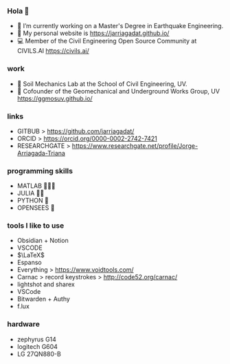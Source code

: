 ### Hola 👋
- 🔭 I’m currently working on a Master's Degree in Earthquake Engineering.
- 📣 My personal website is https://jarriagadat.github.io/
- 💻 Member of the Civil Engineering Open Source Community at CIVILS.AI  https://civils.ai/

### work
- 🧪 Soil Mechanics Lab at the School of Civil Engineering, UV.
- 🌱 Cofounder of the Geomechanical and Underground Works Group, UV https://ggmosuv.github.io/

### links
- GITBUB > https://github.com/jarriagadat/
- ORCID > https://orcid.org/0000-0002-2742-7421
- RESEARCHGATE > https://www.researchgate.net/profile/Jorge-Arriagada-Triana



<!--

**jaatriana/jaatriana** is a ✨ _special_ ✨ repository because its `README.md` (this file) appears on your GitHub profile.

Here are some ideas to get you started:

- 🔭 I’m currently working on ...
- 🌱 I’m currently learning BIM
- 👯 I’m looking to collaborate on JetGrouting
-->

### programming skills
+ MATLAB  🌟🌟🌟
+ JULIA   🌟🌟
+ PYTHON  🌟
+ OPENSEES  🌟

### tools I like to use
+ Obsidian + Notion
+ VSCODE
+ $\LaTeX$
+ Espanso
+ Everything > https://www.voidtools.com/
+ Carnac > record keystrokes > http://code52.org/carnac/
+ lightshot and sharex
+ VSCode
+ Bitwarden + Authy
+ f.lux

### hardware
+ zephyrus G14
+ logitech G604
+ LG 27QN880-B
